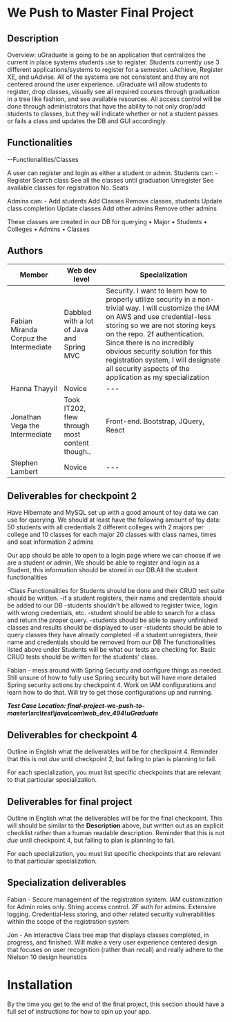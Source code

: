 # We Push to Master Final Project


## Description

Overview: uGraduate is going to be an application that centralizes the current
in place systems students use to register. Students currently use 3 different
applications/systems to register for a semester. uAchieve, Register XE,
and uAdvise. All of the systems are not consistent and they are not centered
around the user experience. uGraduate will allow students to register, drop
classes, visually see all required courses through graduation in a tree like
fashion, and see available resources. All access control will be done through
administrators that have the ability to not only drop/add students to classes,
but they will indicate whether or not a student passes or fails a class and
updates the DB and GUI accordingly.

 ## Functionalities
 --Functionalities/Classes
 
 A user can register and login as either a student or admin. Students can: -
Register
Search class
See all the classes until graduation
Unregister
See available classes for registration
No. Seats

Admins can: -
Add students
Add Classes
Remove classes, students
Update class completion
Update classes
Add other admins
Remove other admins

These classes are created in our DB for querying 
• Major
• Students
• Colleges
• Admins
• Classes

## Authors

| Member | Web dev level | Specialization |
| --- | --- | --- |
| Fabian Miranda Corpuz the Intermediate | Dabbled with a lot of Java and Spring MVC | Security. I want to learn how to properly utilize security in a non-trivial way. I will customize the IAM on AWS and use credential-less storing so we are not storing keys on the repo. 2f authentication. Since there is no incredibly obvious security solution for this registration system, I will designate all security aspects of the application as my specialization |
| Hanna Thayyil | Novice | --- |
| Jonathan Vega the Intermediate | Took IT202, flew through most content though.. | Front-end. Bootstrap, JQuery, React |
| Stephen Lambert | Novice | --- |

## Deliverables for checkpoint 2

Have Hibernate and MySQL set up with a good amount of toy data we can use for querying.
We should at least have the following amount of toy data:
50 students with all credentials 
2 different colleges with 2 majors per college and 10 classes for each major
20 classes with class names, times and seat information
2 admins

Our app should be able to open to a login page where we can choose if we are a student or admin, We should be able to register and login as a Student, this information should be stored in our DB.All the student functionalities 

-Class Functionalities for Students should be done and their CRUD test suite should be written. -if a student registers, their name and credentials should be added to our DB -students shouldn't be allowed to register twice, login with wrong credentials, etc.
-student should be able to search for a class and return the proper query. 
-students should be able to query unfinished classes and results should be displayed to user
-students should be able to query classes they have already completed 
-if a student unregisters, their name and credentials should be removed from our DB 
The functionalities listed above under Students will be what our tests are checking for. Basic CRUD tests should be written for the students' class.

Fabian - mess around with Spring Security and configure things as needed. Still unsure of how to fully use Spring security but will have more detailed Spring security actions by checkpoint 4. Work on IAM configurations and learn how to do that. Will try to get those configurations up and running.

***Test Case Location: final-project-we-push-to-master\src\test\java\com\web_dev_494\uGraduate***

## Deliverables for checkpoint 4

Outline in English what the deliverables will be for checkpoint 4. Reminder that this is not *due*
until checkpoint 2, but failing to plan is planning to fail.

For each specialization, you must list specific checkpoints that are relevant to that particular specialization.

## Deliverables for final project

Outline in English what the deliverables will be for the final checkpoint. This will should be
similar to the **Description** above, but written out as an explicit checklist rather than a human
readable description. Reminder that this is not *due* until checkpoint 4, but failing to plan is
planning to fail.

For each specialization, you must list specific checkpoints that are relevant to that particular specialization.

## Specialization deliverables

Fabian - Secure management of the registration system. IAM customization for Admin roles only. String access control. 2F auth for admins. Extensive logging. Credential-less storing, and other related security vulnerabilities within the scope of the registration system

Jon - An interactive Class tree map that displays classes completed, in progress, and finished. Will make a very user experience centered design that focuses on user recognition (rather than recall) and really adhere to the Nielson 10 design heuristics

# Installation

By the time you get to the end of the final project, this section should have a full set of
instructions for how to spin up your app.
